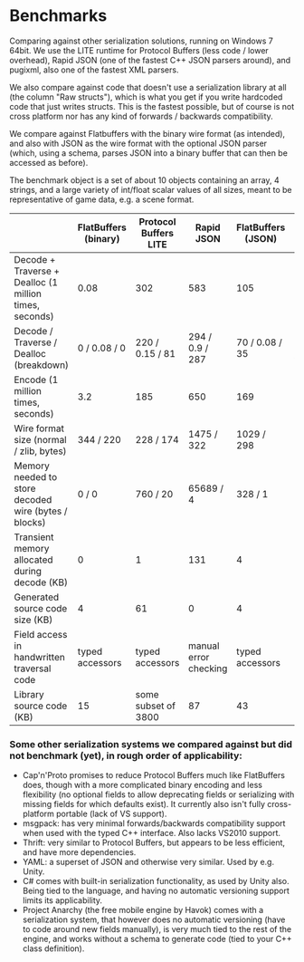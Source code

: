 # Benchmarks

Comparing against other serialization solutions, running on Windows 7
64bit. We use the LITE runtime for Protocol Buffers (less code / lower
overhead), Rapid JSON (one of the fastest C++ JSON parsers around),
and pugixml, also one of the fastest XML parsers.

We also compare against code that doesn't use a serialization library
at all (the column "Raw structs"), which is what you get if you write
hardcoded code that just writes structs. This is the fastest possible,
but of course is not cross platform nor has any kind of forwards /
backwards compatibility.

We compare against Flatbuffers with the binary wire format (as
intended), and also with JSON as the wire format with the optional JSON
parser (which, using a schema, parses JSON into a binary buffer that can
then be accessed as before).

The benchmark object is a set of about 10 objects containing an array, 4
strings, and a large variety of int/float scalar values of all sizes,
meant to be representative of game data, e.g. a scene format.

|                                                        | FlatBuffers (binary)  | Protocol Buffers LITE | Rapid JSON            | FlatBuffers (JSON)    | pugixml               | Raw structs           |
|--------------------------------------------------------|-----------------------|-----------------------|-----------------------|-----------------------| ----------------------| ----------------------|
| Decode + Traverse + Dealloc (1 million times, seconds) | 0.08                  | 302                   | 583                   | 105                   | 196                   | 0.02                  |
| Decode / Traverse / Dealloc (breakdown)                | 0 / 0.08 / 0          | 220 / 0.15 / 81       | 294 / 0.9 / 287       | 70 / 0.08 / 35        | 41 / 3.9 / 150        | 0 / 0.02 / 0          |
| Encode (1 million times, seconds)                      | 3.2                   | 185                   | 650                   | 169                   | 273                   | 0.15                  |
| Wire format size (normal / zlib, bytes)                | 344 / 220             | 228 / 174             | 1475 / 322            | 1029 / 298            | 1137 / 341            | 312 / 187             |
| Memory needed to store decoded wire (bytes / blocks)   | 0 / 0                 | 760 / 20              | 65689 / 4             | 328 / 1               | 34194 / 3             | 0 / 0                 |
| Transient memory allocated during decode (KB)          | 0                     | 1                     | 131                   | 4                     | 34                    | 0                     |
| Generated source code size (KB)                        | 4                     | 61                    | 0                     | 4                     | 0                     | 0                     |
| Field access in handwritten traversal code             | typed accessors       | typed accessors       | manual error checking | typed accessors       | manual error checking | typed but no safety   |
| Library source code (KB)                               | 15                    | some subset of 3800   | 87                    | 43                    | 327                   | 0                     |

### Some other serialization systems we compared against but did not benchmark (yet), in rough order of applicability:

-   Cap'n'Proto promises to reduce Protocol Buffers much like FlatBuffers does,
    though with a more complicated binary encoding and less flexibility (no
    optional fields to allow deprecating fields or serializing with missing
    fields for which defaults exist).
    It currently also isn't fully cross-platform portable (lack of VS support).
-   msgpack: has very minimal forwards/backwards compatibility support when used
    with the typed C++ interface. Also lacks VS2010 support.
-   Thrift: very similar to Protocol Buffers, but appears to be less efficient,
    and have more dependencies.
-   YAML: a superset of JSON and otherwise very similar. Used by e.g. Unity.
-   C# comes with built-in serialization functionality, as used by Unity also.
    Being tied to the language, and having no automatic versioning support
    limits its applicability.
-   Project Anarchy (the free mobile engine by Havok) comes with a serialization
    system, that however does no automatic versioning (have to code around new
    fields manually), is very much tied to the rest of the engine, and works
    without a schema to generate code (tied to your C++ class definition).

